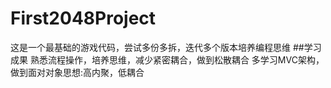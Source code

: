 # First2048Project
  这是一个最基础的游戏代码，尝试多份多拆，迭代多个版本培养编程思维
##学习成果
熟悉流程操作，培养思维，减少紧密耦合，做到松散耦合
多学习MVC架构，做到面对对象思想:高内聚，低耦合
